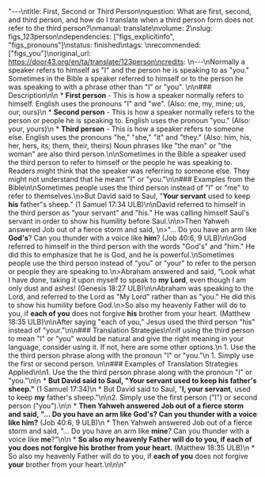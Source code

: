 "---\ntitle: First, Second or Third Person\nquestion: What are first, second, and third person, and how do I translate when a third person form does not refer to the third person?\nmanual: translate\nvolume: 2\nslug: figs_123person\ndependencies:  [\"figs_explicitinfo\", \"figs_pronouns\"]\nstatus:  finished\ntags: \nrecommended: [\"figs_you\"]\noriginal_url: https://door43.org/en/ta/translate/123person\ncredits: \n---\nNormally a speaker refers to himself as \"I\" and the person he is speaking to as \"you.\" Sometimes in the Bible a speaker referred to himself or to the person he was speaking to with a phrase other than \"I\" or \"you\". \n\n### Description\n\n  * **First person** - This is how a speaker normally refers to himself.  English uses the pronouns \"I\" and \"we\". (Also: me, my, mine; us, our, ours)\n  * **Second person** - This is how a speaker normally refers to the person or people he is speaking to. English uses  the pronoun \"you.\" (Also: your, yours)\n  * **Third person** - This is how a speaker refers to someone else. English uses the pronouns \"he,\" \"she,\" \"it\" and \"they.\" (Also: him, his, her, hers, its; them, their, theirs) Noun phrases like \"the man\" or \"the woman\" are also third person.\n\nSometimes in the Bible a speaker used the third person to refer to himself or the people he was speaking to. Readers might think that the speaker was referring to someone else. They might not understand that he meant \"I\" or \"you.\"\n\n### Examples from the Bible\n\nSometimes people uses the third person instead of \"I\" or \"me\" to refer to themselves.\n>But David said to Saul, \"__Your servant__ used to keep __his__ father\"s sheep.\" (1 Samuel 17:34 ULB)\n\nDavid referred to himself in the third person as \"your servant\" and \"his.\" He was calling himself Saul's servant in order to show his humility before Saul.\n\n>Then Yahweh answered Job out of a fierce storm and said,  \n>\"… Do you have an arm like __God's__? Can you thunder with a voice like __him__? (Job 40:6, 9 ULB)\n\nGod referred to himself in the third person with the words \"God's\" and \"him.\" He did this to emphasize that he is God, and he is powerful.\nSometimes people use the third person instead of \"you\" or \"your\" to refer to the person or people they are speaking to.\n>Abraham answered and said, \"Look what I have done, taking it upon myself to speak to __my Lord__, even though I am only dust and ashes! (Genesis 18:27 ULB)\n\nAbraham was speaking to the Lord, and referred to the Lord as \"My Lord\" rather than as \"you.\" He did this to show his humility before God.\n>So also my heavenly Father will do to you, if __each of you__ does not forgive __his__ brother from your heart. (Matthew 18:35 ULB)\n\nAfter saying \"each of you,\" Jesus used the third person \"his\" instead of \"your.\"\n\n### Translation Strategies\n\nIf using the third person to mean \"I\" or \"you\" would be natural and give the right meaning in your language, consider using it. If not, here are some other options.\n  1. Use the the third person phrase along with the pronoun \"I\" or \"you.\"\n  1. Simply use the first or second person.  \n\n### Examples of Translation Strategies Applied\n\n1. Use the the third person phrase along with the pronoun \"I\" or \"you.\"\n\n  * **But David said to Saul, \"__Your servant__  used to keep __his__  father's sheep.\"**  (1 Samuel 17:34)\n      * But David said to Saul, \"__I, your servant__, used to keep __my__  father's sheep.\"\n\n2. Simply use the first person (\"I\") or second person (\"you\").\n\n  * **Then Yahweh answered Job out of a fierce storm and said, \"… Do you have an arm like __God's__? Can you thunder with a voice like __him__?**  (Job 40:6, 9 ULB)\n      * Then Yahweh answered Job out of a fierce storm and said, \"… Do you have an arm like __mine__? Can you thunder with a voice like __me__?\"\n\n  * **So also my heavenly Father will do to you, if __each of you__  does not forgive __his__  brother from your heart.**  (Matthew 18:35 ULB)\n      * So also my heavenly Father will do to you, if __each of you__  does not forgive __your__  brother from your heart.\n\n\n"
